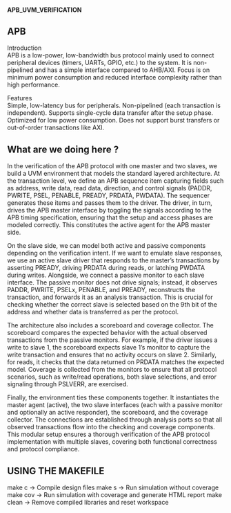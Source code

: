 #### APB_UVM_VERIFICATION  
## APB  
Introduction   
APB is a low-power, low-bandwidth bus protocol mainly used to connect peripheral devices (timers, UARTs, GPIO, etc.) to the system.
It is non-pipelined and has a simple interface compared to AHB/AXI.
Focus is on minimum power consumption and reduced interface complexity rather than high performance.

Features  
Simple, low-latency bus for peripherals.
Non-pipelined (each transaction is independent).
Supports single-cycle data transfer after the setup phase.
Optimized for low power consumption.
Does not support burst transfers or out-of-order transactions like AXI.

## What are we doing here ?  
In the verification of the APB protocol with one master and two slaves, we build a UVM environment that models the standard layered architecture. At the transaction level, we define an APB sequence item capturing fields such as address, write data, read data, direction, and control signals (PADDR, PWRITE, PSEL, PENABLE, PREADY, PRDATA, PWDATA). The sequencer generates these items and passes them to the driver. The driver, in turn, drives the APB master interface by toggling the signals according to the APB timing specification, ensuring that the setup and access phases are modeled correctly. This constitutes the active agent for the APB master side.

On the slave side, we can model both active and passive components depending on the verification intent. If we want to emulate slave responses, we use an active slave driver that responds to the master’s transactions by asserting PREADY, driving PRDATA during reads, or latching PWDATA during writes. Alongside, we connect a passive monitor to each slave interface. The passive monitor does not drive signals; instead, it observes PADDR, PWRITE, PSELx, PENABLE, and PREADY, reconstructs the transaction, and forwards it as an analysis transaction. This is crucial for checking whether the correct slave is selected based on the 9th bit of the address and whether data is transferred as per the protocol.

The architecture also includes a scoreboard and coverage collector. The scoreboard compares the expected behavior with the actual observed transactions from the passive monitors. For example, if the driver issues a write to slave 1, the scoreboard expects slave 1’s monitor to capture the write transaction and ensures that no activity occurs on slave 2. Similarly, for reads, it checks that the data returned on PRDATA matches the expected model. Coverage is collected from the monitors to ensure that all protocol scenarios, such as write/read operations, both slave selections, and error signaling through PSLVERR, are exercised.

Finally, the environment ties these components together. It instantiates the master agent (active), the two slave interfaces (each with a passive monitor and optionally an active responder), the scoreboard, and the coverage collector. The connections are established through analysis ports so that all observed transactions flow into the checking and coverage components. This modular setup ensures a thorough verification of the APB protocol implementation with multiple slaves, covering both functional correctness and protocol compliance.

## USING THE MAKEFILE  
make c → Compile design files
make s → Run simulation without coverage
make cov → Run simulation with coverage and generate HTML report
make clean → Remove compiled libraries and reset workspace
